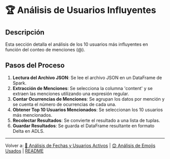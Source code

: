 # 🏆 Análisis de Usuarios Influyentes

## Descripción
Esta sección detalla el análisis de los 10 usuarios más influyentes en función del conteo de menciones (@).

## Pasos del Proceso
1. **Lectura del Archivo JSON**: Se lee el archivo JSON en un DataFrame de Spark.
2. **Extracción de Menciones**: Se selecciona la columna 'content' y se extraen las menciones utilizando una expresión regular.
3. **Contar Ocurrencias de Menciones**: Se agrupan los datos por mención y se cuenta el número de ocurrencias de cada una.
4. **Obtener Top 10 Usuarios Mencionados**: Se seleccionan los 10 usuarios más mencionados.
5. **Recolectar Resultados**: Se convierte el resultado a una lista de tuplas.
6. **Guardar Resultados**: Se guarda el DataFrame resultante en formato Delta en ADLS.

---

Volver a: [📅 Análisis de Fechas y Usuarios Activos](q1_memory.md) | [😊 Análisis de Emojis Usados](q2_memory.md) | [README](../README.md)
